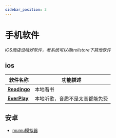 ```yaml
---
sidebar_position: 3
---
```


# 手机软件

*iOS商店没啥好软件，老系统可以用trollstore下其他软件*

## ios

| 软件名称 | 功能描述 |
|---------|---------|
| **[Readingo](https://superapp.top/)** | 本地看书 |
| **[EverPlay](https://apps.apple.com/cn/app/ever-play-hifi-%E9%AB%98%E6%B8%85%E7%BD%91%E7%9B%98%E9%9F%B3%E4%B9%90%E6%92%AD%E6%94%BE%E5%99%A8/id1202642773)** | 本地听歌，音质不是太高都能免费 |

## 安卓

- [mumu模拟器](https://www.bilibili.com/opus/830791956620640309/)
